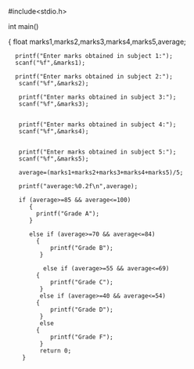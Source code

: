 #include<stdio.h>

int main()
  
  {
  	  float marks1,marks2,marks3,marks4,marks5,average;
  	  
  	  
  	  printf("Enter marks obtained in subject 1:");
  	  scanf("%f",&marks1);
  	  
  	  printf("Enter marks obtained in subject 2:");
  	   scanf("%f",&marks2);
  	   
  	   printf("Enter marks obtained in subject 3:");
  	   scanf("%f",&marks3);
  	   
  	   
  	   printf("Enter marks obtained in subject 4:");
  	   scanf("%f",&marks4);
  	   
  	   
  	   printf("Enter marks obtained in subject 5:");
  	   scanf("%f",&marks5);
  	   
  	   average=(marks1+marks2+marks3+marks4+marks5)/5;
  	   
  	   printf("average:%0.2f\n",average);
  	   
  	   if (average>=85 && average<=100)
  	      {
  	      	printf("Grade A");
  	      }
  	      
  	      else if (average>=70 && average<=84)
			{
				printf("Grade B");
			 } 
			 
			  else if (average>=55 && average<=69)
			{
				printf("Grade C");
			 } 
			 else if (average>=40 && average<=54)
			{
				printf("Grade D");
			 } 
			 else 
			{
				printf("Grade F");
			 } 
			 return 0;
		}
